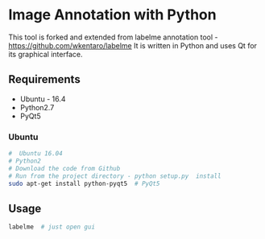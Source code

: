 # Image Annotation with Python

This tool is forked and extended from labelme annotation tool - https://github.com/wkentaro/labelme
It is written in Python and uses Qt for its graphical interface.


## Requirements

- Ubuntu - 16.4 
- Python2.7 
- PyQt5



### Ubuntu

```bash
#  Ubuntu 16.04
# Python2
# Download the code from Github
# Run from the project directory - python setup.py  install 
sudo apt-get install python-pyqt5  # PyQt5
```


## Usage

```bash
labelme  # just open gui


